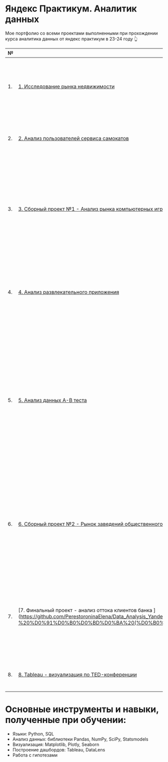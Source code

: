 ﻿# Яндекс Практикум. Аналитик данных
Мое портфолио со всеми проектами выполненными при прохождении курса аналитика данных  от яндекс практикум в 23-24 году &#128070;


| №   | Название проекта               | Описание                                                     | Стек                                                         |
|-----| -------------------------------| ------------------------------------------------------------ | ------------------------------------------------------------ |
| 1. | [1. Исследование рынка недвижимости](https://github.com/PerestoroninaElena/Data_Analysis_Yandex_Practicum/tree/main/1.%20%D0%98%D1%81%D1%81%D0%BB%D0%B5%D0%B4%D0%BE%D0%B2%D0%B0%D0%BD%D0%B8%D0%B5%20%D1%80%D1%8B%D0%BD%D0%BA%D0%B0%20%D0%BD%D0%B5%D0%B4%D0%B2%D0%B8%D0%B6%D0%B8%D0%BC%D0%BE%D1%81%D1%82%D0%B8)| Используя данные сервиса Яндекс.Недвижимость, я определила рыночную стоимость объектов недвижимости и типичные параметры квартир | python, pandas, matplotlib |
| 2. | [2. Анализ пользователей сервиса самокатов](https://github.com/PerestoroninaElena/Data_Analysis_Yandex_Practicum/tree/main/2.%20%D0%90%D0%BD%D0%B0%D0%BB%D0%B8%D0%B7%20%D0%BF%D0%BE%D0%BB%D1%8C%D0%B7%D0%BE%D0%B2%D0%B0%D1%82%D0%B5%D0%BB%D0%B5%D0%B9%20%D1%81%D0%B5%D1%80%D0%B2%D0%B8%D1%81%D0%B0%20%D1%81%D0%B0%D0%BC%D0%BE%D0%BA%D0%B0%D1%82%D0%BE%D0%B2) | Проанализировала данные поведения пользователей и проверила некоторые гипотезы, которые могут помочь бизнесу вырасти  | python, pandas, numpy, matplotlib, seaborn, scipy |
| 3. | [3. Сборный проект №1 - Анализ рынка компьютерных игр](https://github.com/PerestoroninaElena/Data_Analysis_Yandex_Practicum/tree/main/3.%20%D0%A1%D0%B1%D0%BE%D1%80%D0%BD%D1%8B%D0%B9%20%D0%BF%D1%80%D0%BE%D0%B5%D0%BA%D1%82%20%E2%84%961%20-%20%D0%90%D0%BD%D0%B0%D0%BB%D0%B8%D0%B7%20%D1%80%D1%8B%D0%BD%D0%BA%D0%B0%20%D0%BA%D0%BE%D0%BC%D0%BF%D1%8C%D1%8E%D1%82%D0%B5%D1%80%D0%BD%D1%8B%D1%85%20%D0%B8%D0%B3%D1%80) | Выявила параметры, определяющие успешность игры в разных регионах мира. На основании этого подготовила отчет для магазина компьютерных игр для планирования рекламных кампаний. При анализе использовала критерий Стьюдента для независимых выборок. | python, pandas, numpy, matplotlib, scipy |
| 4. | [4. Анализ развлекательного приложения](https://github.com/PerestoroninaElena/Data_Analysis_Yandex_Practicum/tree/main/4.%20%D0%90%D0%BD%D0%B0%D0%BB%D0%B8%D0%B7%20%D1%80%D0%B0%D0%B7%D0%B2%D0%BB%D0%B5%D0%BA%D0%B0%D1%82%D0%B5%D0%BB%D1%8C%D0%BD%D0%BE%D0%B3%D0%BE%20%D0%BF%D1%80%D0%B8%D0%BB%D0%BE%D0%B6%D0%B5%D0%BD%D0%B8%D1%8F) | На основе данных использования мобильного приложения для продажи продуктов питания проанализировала воронку продаж, а также оценила результаты A/A/B-тестирования.| Python, pandas, numpy, matplotlib, scipy |
| 5. | [5. Анализ данных А-В теста](https://github.com/PerestoroninaElena/Data_Analysis_Yandex_Practicum/tree/main/5.%20%D0%90%D0%BD%D0%B0%D0%BB%D0%B8%D0%B7%20%D0%B4%D0%B0%D0%BD%D0%BD%D1%8B%D1%85%20%D0%90-%D0%92%20%D1%82%D0%B5%D1%81%D1%82%D0%B0) | Провела приоритизацию гипотез по фреймворкам ICE и RICE, провела анализ результатов A/B-теста, построил графики кумулятивной выручки, среднего чека, конверсии по группам, а затем посчитала статистическую значимость различий конверсий и средних чеков по сырым и очищенным данным. На основании анализа мной было принято решение о нецелесообразности дальнейшего проведения теста. | pandas, numpy, matplotlib, seaborn, math, datetime, scipy|
| 6. | [6. Сборный проект №2 - Рынок заведений общественного питания](https://github.com/PerestoroninaElena/Data_Analysis_Yandex_Practicum/tree/main/6.%20%D0%A1%D0%B1%D0%BE%D1%80%D0%BD%D1%8B%D0%B9%20%D0%BF%D1%80%D0%BE%D0%B5%D0%BA%D1%82%20%E2%84%962%20-%20%D0%A0%D1%8B%D0%BD%D0%BE%D0%BA%20%D0%B7%D0%B0%D0%B2%D0%B5%D0%B4%D0%B5%D0%BD%D0%B8%D0%B9%20%D0%BE%D0%B1%D1%89%D0%B5%D1%81%D1%82%D0%B2%D0%B5%D0%BD%D0%BD%D0%BE%D0%B3%D0%BE%20%D0%BF%D0%B8%D1%82%D0%B0%D0%BD%D0%B8%D1%8F) | Подготовила исследование рынка на основе открытых данных о заведениях общественного питания Москвы, визуализировала полученные данные, на основе данных выбрала место для открытия новой кофейни. В построении графиков я использовала библиотеки seaborn и plotly.| pandas, numpy, plotly, matplotlib, seaborn, plotly.express, folium |
| 7. | [7. Финальный проект - анализ оттока клиентов банка ] (https://github.com/PerestoroninaElena/Data_Analysis_Yandex_Practicum/tree/e42cd04db9d4a33d60571504ec2442cebc5e5ebe/7.%20%D0%A4%D0%B8%D0%BD%D0%B0%D0%BB%D1%8C%D0%BD%D1%8B%D0%B9%20%D0%BF%D1%80%D0%BE%D0%B5%D0%BA%D1%82%20-%20%D0%91%D0%B0%D0%BD%D0%BA%20(%D0%B0%D0%BD%D0%B0%D0%BB%D0%B8%D0%B7%20%D0%BE%D1%82%D1%82%D0%BE%D0%BA%D0%B0) | Используя данные о клиентах банка по признакам определила наиболее склонные к оттоку сегменты клиентов и дала рекомендации по работе с данными сегментами. В построении графиков я использовала библиотеки seaborn и plotly.| pandas, numpy, plotly, matplotlib, seaborn, plotly.express, folium |
| 8. | [8. Tableau - визуализация по TED-конференции](https://github.com/PerestoroninaElena/Data_Analysis_Yandex_Practicum/tree/e42cd04db9d4a33d60571504ec2442cebc5e5ebe/8.%20Tableau) | Используя данные о TED-конференциях были созданы графики, дашборды и презентация. | Tableau |



# Основные инструменты и навыки, полученные при обучении:
* Языки: Python, SQL
* Анализ данных: библиотеки Pandas, NumPy, SciPy, Statsmodels
* Визуализация: Matplotlib, Plotly, Seaborn
* Построение дашбордов: Tableau, DataLens
* Работа с гипотезами
